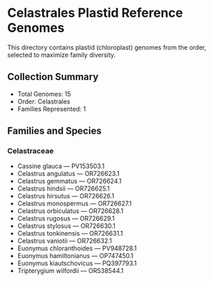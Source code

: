 # Celastrales Plastid Reference Genomes

This directory contains plastid (chloroplast) genomes from the order, selected to maximize family diversity.

## Collection Summary

- Total Genomes: 15
- Order: Celastrales
- Families Represented: 1

## Families and Species

### Celastraceae
- Cassine glauca — PV153503.1
- Celastrus angulatus — OR726623.1
- Celastrus gemmatus — OR726624.1
- Celastrus hindsii — OR726625.1
- Celastrus hirsutus — OR726626.1
- Celastrus monospermus — OR726627.1
- Celastrus orbiculatus — OR726628.1
- Celastrus rugosus — OR726629.1
- Celastrus stylosus — OR726630.1
- Celastrus tonkinensis — OR726631.1
- Celastrus vaniotii — OR726632.1
- Euonymus chloranthoides — PV948728.1
- Euonymus hamiltonianus — OP747450.1
- Euonymus kiautschovicus — PQ397793.1
- Tripterygium wilfordii — OR538544.1

